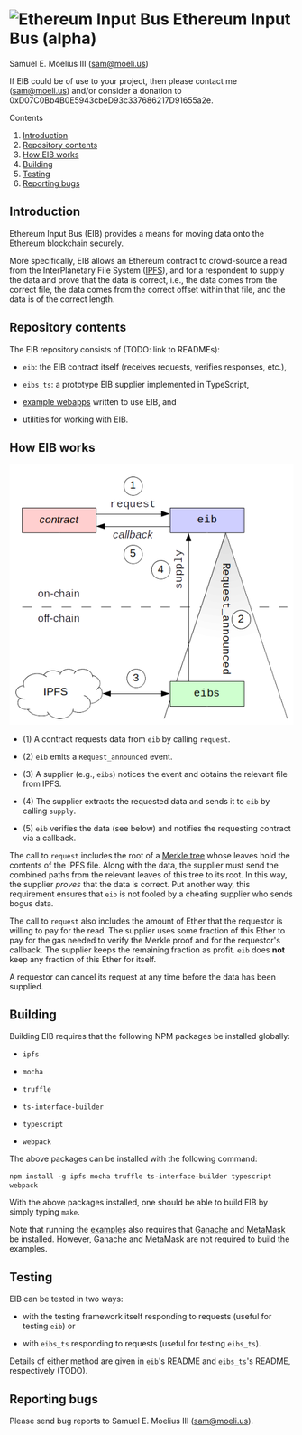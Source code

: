 # ![](https://raw.githubusercontent.com/smoelius/ethereum_input_bus/master/doc/logo.svg?sanitize=true "Ethereum Input Bus") Ethereum Input Bus (alpha)

Samuel E. Moelius III (<sam@moeli.us>)

If EIB could be of use to your project, then please contact me (<sam@moeli.us>) and/or consider a
donation to 0xD07C0Bb4B0E5943cbeD93c337686217D91655a2e.


Contents
1. [Introduction](#user-content-introduction)
2. [Repository contents](#user-content-repository-contents)
3. [How EIB works](#user-content-how-eib-works)
4. [Building](#user-content-building)
5. [Testing](#user-content-testing)
6. [Reporting bugs](#user-content-reporting-bugs)


## Introduction

Ethereum Input Bus (EIB) provides a means for moving data onto the Ethereum blockchain securely.

More specifically, EIB allows an Ethereum contract to crowd-source a read from the InterPlanetary File
System ([IPFS](https://ipfs.io/)), and for a respondent to supply the data and prove that the data is
correct, i.e., the data comes from the correct file, the data comes from the correct offset within that
file, and the data is of the correct length.


## Repository contents

The EIB repository consists of (TODO: link to READMEs):

  * `eib`: the EIB contract itself (receives requests, verifies responses, etc.),

  * `eibs_ts`: a prototype EIB supplier implemented in TypeScript,
  
  * [example webapps](examples/README.md) written to use EIB, and

  * utilities for working with EIB.


## How EIB works

![](doc/overview.png)

  * (1) A contract requests data from `eib` by calling `request`.

  * (2) `eib` emits a `Request_announced` event.

  * (3) A supplier (e.g., `eibs`) notices the event and obtains the relevant file from IPFS.

  * (4) The supplier extracts the requested data and sends it to `eib` by calling `supply`.

  * (5) `eib` verifies the data (see below) and notifies the requesting contract via a callback.

The call to `request` includes the root of a [Merkle tree](https://en.wikipedia.org/wiki/Merkle_tree)
whose leaves hold the contents of the IPFS file.  Along with the data, the supplier must send the
combined paths from the relevant leaves of this tree to its root.  In this way, the supplier *proves*
that the data is correct.  Put another way, this requirement ensures that `eib` is not fooled by a
cheating supplier who sends bogus data.

The call to `request` also includes the amount of Ether that the requestor is willing to pay for the
read.  The supplier uses some fraction of this Ether to pay for the gas needed to verify the Merkle
proof and for the requestor's callback.  The supplier keeps the remaining fraction as profit.  `eib`
does **not** keep any fraction of this Ether for itself.

A requestor can cancel its request at any time before the data has been supplied.


## Building

Building EIB requires that the following NPM packages be installed globally:

  * `ipfs`

  * `mocha`

  * `truffle`

  * `ts-interface-builder`

  * `typescript`

  * `webpack`

The above packages can be installed with the following command:

    npm install -g ipfs mocha truffle ts-interface-builder typescript webpack

With the above packages installed, one should be able to build EIB by simply typing `make`.

Note that running the [examples](examples/README.md) also requires that
[Ganache](https://truffleframework.com/ganache) and [MetaMask](https://metamask.io/) be installed.
However, Ganache and MetaMask are not required to build the examples.


## Testing

EIB can be tested in two ways:

  * with the testing framework itself responding to requests (useful for testing `eib`) or

  * with `eibs_ts` responding to requests (useful for testing `eibs_ts`).

Details of either method are given in `eib`'s README and `eibs_ts`'s README, respectively (TODO).


## Reporting bugs

Please send bug reports to Samuel E. Moelius III (sam@moeli.us).


